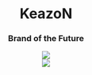 <div align="center">
  <h1>KeazoN</h1>
  <h3>Brand of the Future</h3>
  <img src="https://github-readme-stats.vercel.app/api?username=mrjoseph35&show_icons=true&theme=dark" />
  <br>
  <img src="https://github-readme-stats.vercel.app/api/top-langs/?username=mrjoseph35&theme=dark" />
</div>
